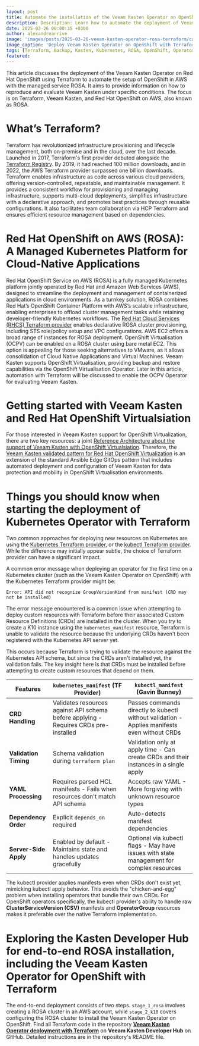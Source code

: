 ```yaml
---
layout: post
title: Automate the installation of the Veeam Kasten Operator on OpenShift with Terrraform
description: Description: Learn how to automate the deployment of Veeam Kasten Operator on Red Hat OpenShift using Terraform
date: 2025-03-26 00:00:35 +0300
author: alexandrearrive
image: 'images/posts/2025-03-26-veeam-kasten-operator-rosa-terraform/car_builder.jpeg' 
image_caption: 'Deploy Veeam Kasten Operator on OpenShift with Terraform'
tags: [Terraform, Backup, Kasten, Kubernetes, ROSA, OpenShift, Operator]
featured:
---
```


This article discusses the deployment of the Veeam Kasten Operator on Red Hat OpenShift using Terraform to automate the setup of OpenShift in AWS with the managed service ROSA. It aims to provide information on how to reproduce and evaluate Veeam Kasten under specific conditions. The focus is on Terraform, Veeam Kasten, and Red Hat OpenShift on AWS, also known as ROSA.


# What’s Terraform?

Terraform has revolutionized infrastructure provisioning and lifecycle management, both on-premise and in the cloud, over the last decade. Launched in 2017, Terraform's first provider debuted alongside the [Terraform Registry](https://registry.terraform.io/). By 2019, it had reached 100 million downloads, and in 2022, the AWS Terraform provider surpassed one billion downloads.
Terraform enables infrastructure as code across various cloud providers, offering version-controlled, repeatable, and maintainable management. It provides a consistent workflow for provisioning and managing infrastructure, supports multi-cloud deployments, simplifies infrastructure with a declarative approach, and promotes best practices through reusable configurations. It also facilitates team collaboration via HCP Terraform and ensures efficient resource management based on dependencies.

# Red Hat OpenShift on AWS (ROSA): A Managed Kubernetes Platform for Cloud-Native Applications

Red Hat OpenShift Service on AWS (ROSA) is a fully managed Kubernetes platform jointly operated by Red Hat and Amazon Web Services (AWS), designed to streamline the deployment and management of containerized applications in cloud environments. As a turnkey solution, ROSA combines Red Hat’s OpenShift Container Platform with AWS’s scalable infrastructure, enabling enterprises to offload cluster management tasks while retaining developer-friendly Kubernetes workflows.
The [Red Hat Cloud Services (RHCS) Terraform provider](https://registry.terraform.io/providers/terraform-redhat/rhcs/latest) enables declarative ROSA cluster provisioning, including STS role/policy setup and VPC configurations.
AWS EC2 offers a broad range of instances for ROSA deployment. OpenShift Virtualisation (OCPV) can be enabled on a ROSA cluster using bare metal EC2. This option is appealing for those seeking alternatives to VMware, as it allows consolidation of Cloud Native Applications and Virtual Machines. Veeam Kasten supports OpenShift Virtualisation, providing backup and restore capabilities via the OpenShift Virtualisation Operator. Later in this article, automation with Terraform will be discussed to enable the OCPV Operator for evaluating Veeam Kasten.

# Getting started with Veeam Kasten and Red Hat OpenShift Virtualsiation

For those interested in Veeam Kasten support for OpenShift Virtualization, there are two key resources: a joint [Reference Architecture about the support of Veeam Kasten with OpenShift Virtualsiation](https://www.veeam.com/resources/wp-veeam-kasten-red-hat-openshift-virtualization-reference-architecture.html). Therefore, the [Veeam Kasten validated pattern for Red Hat OpenShift Virtualization](https://validatedpatterns.io/patterns/ansible-edge-gitops-kasten/) is an extension of the standard Ansible Edge GitOps pattern that includes automated deployment and configuration of Veeam Kasten for data protection and mobility in OpenShift Virtualisation environments.

# Things you should know when starting the deployment of Kubernetes Operator with Terraform

Two common approaches for deploying new resources on Kubernetes are using the [Kubernetes Terraform provider](https://registry.terraform.io/providers/hashicorp/kubernetes/latest), or the [kubectl Terraform provider](https://registry.terraform.io/providers/gavinbunney/kubectl/latest). While the difference may initially appear subtle, the choice of Terraform provider can have a significant impact. 

A common error message when deploying an operator for the first time on a Kubernetes cluster (such as the Veeam Kasten Operator on OpenShift) with the Kubernetes Terraform provider might be:

```text
Error: API did not recognize GroupVersionKind from manifest (CRD may not be installed)
```

The error message encountered is a common issue when attempting to deploy custom resources with Terraform before their associated Custom Resource Definitions (CRDs) are installed in the cluster. When you try to create a K10 instance using the `kubernetes_manifest` resource, Terraform is unable to validate the resource because the underlying CRDs haven't been registered with the Kubernetes API server yet.

This occurs because Terraform is trying to validate the resource against the Kubernetes API schema, but since the CRDs aren't installed yet, the validation fails. The key insight here is that CRDs must be installed before attempting to create custom resources that depend on them.

| Features | `kubernetes_manifest` (TF Provider) | `kubectl_manifest` (Gavin Bunney) |
|--------|------------------------------|----------------------------|
| **CRD Handling** | Validates resources against API schema before applying - Requires CRDs pre-installed | Passes commands directly to kubectl without validation - Applies manifests even without CRDs |
| **Validation Timing** | Schema validation during `terraform plan`| Validation only at apply time - Can create CRDs and their instances in a single apply |
| **YAML Processing** | Requires parsed HCL manifests - Fails when resources don't match API schema | Accepts raw YAML - More forgiving with unknown resource types |
| **Dependency Order** | Explicit `depends_on` required | Auto-detects manifest dependencies |
| **Server-Side Apply** | Enabled by default - Maintains state and handles updates gracefully | Optional via kubectl flags - May have issues with state management for complex resources |

The kubectl provider applies manifests even when CRDs don't exist yet, mimicking kubectl apply behavior. This avoids the "chicken-and-egg" problem when installing operators that bundle their own CRDs. For OpenShift operators specifically, the kubectl provider's ability to handle raw **ClusterServiceVersion (CSV)** manifests and **OperatorGroup** resources makes it preferable over the native Terraform implementation.

 # Exploring the Kasten Developer Hub for end-to-end ROSA installation, including the Veeam Kasten Operator for OpenShift with Terraform

 The end-to-end deployment consists of two steps. `stage_1_rosa` involves creating a ROSA cluster in an AWS account, while `stage_2_k10` covers configuring the ROSA cluster to install the Veeam Kasten Operator on OpenShift. Find all Terraform code in the repository [**Veeam Kasten Operator deployment with Terraform**](https://github.com/kastendevhub/veeam_kasten_operator_terraform) on **Veeam Kasten Developer Hub** on GitHub. Detailed instructions are in the repository's README file.